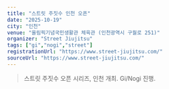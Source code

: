 ```yaml
---
title: "스트릿 주짓수 인천 오픈"
date: "2025-10-19"
city: "인천"
venue: "올림픽기념국민생활관 체육관 (인천광역시 구월로 251)"
organizer: "Street Jiujitsu"
tags: ["gi","nogi","street"]
registrationUrl: "https://www.street-jiujitsu.com/"
sourceUrl: "https://www.street-jiujitsu.com/"
---
```


> 스트릿 주짓수 오픈 시리즈, 인천 개최. Gi/Nogi 진행.
